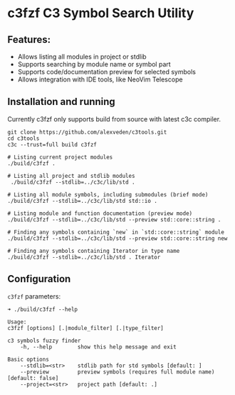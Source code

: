 # c3fzf C3 Symbol Search Utility

## Features:
* Allows listing all modules in project or stdlib
* Supports searching by module name or symbol part
* Supports code/documentation preview for selected symbols
* Allows integration with IDE tools, like NeoVim Telescope

## Installation and running

Currently c3fzf only supports build from source with latest c3c compiler.

```
git clone https://github.com/alexveden/c3tools.git
cd c3tools
c3c --trust=full build c3fzf

# Listing current project modules
./build/c3fzf .

# Listing all project and stdlib modules
 ./build/c3fzf --stdlib=../c3c/lib/std .

# Listing all module symbols, including submodules (brief mode)
./build/c3fzf --stdlib=../c3c/lib/std std::io .

# Listing module and function documentation (preview mode)
./build/c3fzf --stdlib=../c3c/lib/std --preview std::core::string .

# Finding any symbols containing `new` in `std::core::string` module
./build/c3fzf --stdlib=../c3c/lib/std --preview std::core::string new

# Finding any symbols containing Iterator in type name
./build/c3fzf --stdlib=../c3c/lib/std . Iterator

```

## Configuration

`c3fzf` parameters:
```
➜ ./build/c3fzf --help

Usage:
c3fzf [options] [.|module_filter] [.|type_filter]

c3 symbols fuzzy finder
    -h, --help        show this help message and exit

Basic options
    --stdlib=<str>    stdlib path for std symbols [default: ]
    --preview         preview symbols (requires full module name) [default: false]
    --project=<str>   project path [default: .]

```
